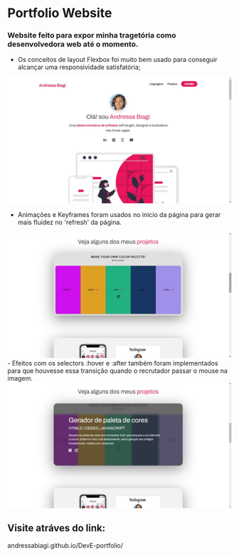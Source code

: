 # Portfolio Website

### Website feito para expor minha tragetória como desenvolvedora web até o momento.

- Os conceitos de layout Flexbox foi muito bem usado para conseguir alcançar uma responsividade satisfatória;
 <img src="./assets/media/e-portfolio.jpeg" width="1080">

 - Animações e Keyframes foram usados no inicio da página para gerar mais fluidez no 'refresh' da página.

 <img src="./assets/media/e-portfolio-print.jpeg" width="1080">
 - Efeitos com os selectors :hover e :after também foram implementados para que houvesse essa transição quando o recrutador passar o mouse na imagem.

 <img src="./assets/media/e-portfolio-print02.jpeg" width="1080">
 
 ## Visite atráves do link:

andressabiagi.github.io/DevE-portfolio/

